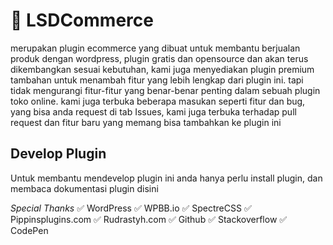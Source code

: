 # 🏪 LSDCommerce

merupakan plugin ecommerce yang dibuat untuk membantu berjualan produk dengan wordpress, plugin gratis dan opensource dan akan terus dikembangkan sesuai kebutuhan, kami juga menyediakan plugin premium tambahan untuk menambah fitur yang lebih lengkap dari plugin ini. tapi tidak mengurangi fitur-fitur yang benar-benar penting dalam sebuah plugin toko online.
kami juga terbuka beberapa masukan seperti fitur dan bug, yang bisa anda request di tab Issues, kami juga terbuka terhadap pull request dan fitur baru yang memang bisa tambahkan ke plugin ini

## Develop Plugin
Untuk membantu mendevelop plugin ini anda hanya perlu install plugin, dan membaca dokumentasi plugin disini


*Special Thanks*
✅ WordPress ✅ WPBB.io ✅ SpectreCSS ✅ Pippinsplugins.com ✅ Rudrastyh.com ✅ Github ✅ Stackoverflow ✅ CodePen
